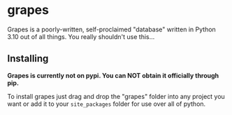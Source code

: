# grapes
Grapes is a poorly-written, self-proclaimed "database" written in Python 3.10 out of all things. You really shouldn't use this...

## Installing
**Grapes is currently not on pypi. You can NOT obtain it officially through pip.**

To install grapes just drag and drop the "grapes" folder into any project you want or add it to your `site_packages` folder for use over all of python.
